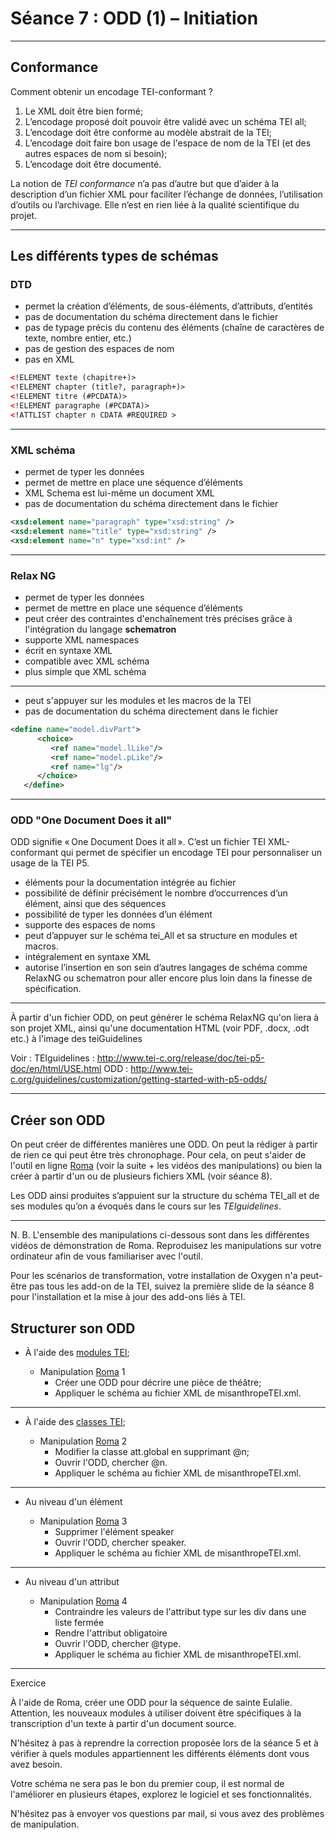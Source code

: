 # Séance 7 : ODD (1) – Initiation 

---
## Conformance

Comment obtenir un encodage TEI-conformant ? 

1. Le XML doit être bien formé;
2. L’encodage proposé doit pouvoir être validé avec un schéma TEI all;
3. L’encodage doit être conforme au modèle abstrait de la TEI;
4. L’encodage doit faire bon usage de l'espace de nom de la TEI (et des autres espaces de nom si besoin);
5. L’encodage doit être documenté.

La notion de *TEI conformance* n’a pas d’autre but que d’aider à la description d’un fichier XML pour faciliter l’échange de données, l’utilisation d’outils ou l’archivage. Elle n’est en rien liée à la qualité scientifique du projet.

--- 

## Les différents types de schémas

### DTD
- permet la création d’éléments, de sous-éléments, d’attributs, d’entités
- pas de documentation du schéma directement dans le fichier
- pas de typage précis du contenu des éléments (chaîne de caractères de texte, nombre entier, etc.)
- pas de gestion des espaces de nom 
- pas en XML
```xml
<!ELEMENT texte (chapitre+)>
<!ELEMENT chapter (title?, paragraph+)>
<!ELEMENT titre (#PCDATA)>
<!ELEMENT paragraphe (#PCDATA)>
<!ATTLIST chapter n CDATA #REQUIRED >
```
---
### XML schéma

- permet de typer les données
- permet de mettre en place une séquence d’éléments
- XML Schema est lui-même un document XML
- pas de documentation du schéma directement dans le fichier
```XML
<xsd:element name="paragraph" type="xsd:string" />
<xsd:element name="title" type="xsd:string" />
<xsd:element name="n" type="xsd:int" />
```
---
### Relax NG
- permet de typer les données
- permet de mettre en place une séquence d’éléments
- peut créer des contraintes d'enchaînement très précises grâce à l'intégration du langage **schematron**
- supporte XML namespaces
- écrit en syntaxe XML
- compatible avec XML schéma
- plus simple que XML schéma

---
- peut s'appuyer sur les modules et les macros de la TEI
- pas de documentation du schéma directement dans le fichier


```XML
<define name="model.divPart">
      <choice>
         <ref name="model.lLike"/>
         <ref name="model.pLike"/>
         <ref name="lg"/>
      </choice>
   </define>
```

---
### ODD "One Document Does it all"

ODD signifie « One Document Does it all ». C’est un fichier TEI XML-conformant qui permet de spécifier un encodage TEI pour personnaliser un usage de la TEI P5.

-  éléments pour la documentation intégrée au fichier
-  possibilité de définir précisément le nombre d’occurrences d’un élément, ainsi que des séquences
-  possibilité de typer les données d’un élément
-  supporte des espaces de noms
-  peut d’appuyer sur le schéma tei_All et sa structure en modules et macros.
-  intégralement en syntaxe XML
-  autorise l’insertion en son sein d’autres langages de schéma comme RelaxNG ou schematron pour aller encore plus loin dans la finesse de spécification. 

---

À partir d'un fichier ODD, on peut générer le schéma RelaxNG qu'on liera à son projet XML, ainsi qu'une documentation HTML (voir PDF, .docx, .odt etc.) à l'image des teiGuidelines 

Voir : 
TEIguidelines : <http://www.tei-c.org/release/doc/tei-p5-doc/en/html/USE.html>
ODD : <http://www.tei-c.org/guidelines/customization/getting-started-with-p5-odds/>

---
## Créer son ODD

On peut créer de différentes manières une ODD. On peut la rédiger à partir de rien ce qui peut être très chronophage. Pour cela, on peut s'aider de l'outil en ligne [Roma](https://roma.tei-c.org) (voir la suite + les vidéos des manipulations) ou bien la créer à partir d'un ou de plusieurs fichiers XML (voir séance 8).

Les ODD ainsi produites s’appuient sur la structure du schéma TEI_all et de ses modules qu’on a évoqués dans le cours sur les *TEIguidelines*. 

---

N. B. L'ensemble des manipulations ci-dessous sont dans les différentes vidéos de démonstration de Roma. Reproduisez les manipulations sur votre ordinateur afin de vous familiariser avec l'outil. 

Pour les scénarios de transformation, votre installation de Oxygen n'a peut-être pas tous les add-on de la TEI, suivez la première slide de la séance 8 pour l'installation et la mise à jour des add-ons liés à TEI.


## Structurer son ODD

- À l'aide des [modules TEI](http://www.tei-c.org/release/doc/tei-p5-doc/en/html/ST.html#STMA); 

	- Manipulation [Roma](http://roma.tei-c.org) 1
		- Créer une ODD pour décrire une pièce de théâtre;
		- Appliquer le schéma au fichier XML de misanthropeTEI.xml.
---
- À l'aide des [classes TEI](http://www.tei-c.org/release/doc/tei-p5-doc/en/html/REF-CLASSES-ATTS.html);  
	
	- Manipulation [Roma](http://roma.tei-c.org) 2
		- Modifier la classe att.global en supprimant @n;
		- Ouvrir l'ODD, chercher @n.
		- Appliquer le schéma au fichier XML de misanthropeTEI.xml.
---
- Au niveau d'un élément  
	
	- Manipulation [Roma](http://roma.tei-c.org) 3
		- Supprimer l'élément speaker
		- Ouvrir l'ODD, chercher speaker.
		- Appliquer le schéma au fichier XML de misanthropeTEI.xml.
---
- Au niveau d'un attribut
	
    - Manipulation [Roma](http://roma.tei-c.org) 4
		- Contraindre les valeurs de l'attribut type sur les div dans une liste fermée
		- Rendre l'attribut obligatoire
		- Ouvrir l'ODD, chercher @type.
		- Appliquer le schéma au fichier XML de misanthropeTEI.xml. 
---
Exercice

À l'aide de Roma, créer une ODD pour la séquence de sainte Eulalie.
Attention, les nouveaux modules à utiliser doivent être spécifiques à la transcription d'un texte à partir d'un document source. 

N'hésitez à pas à reprendre la correction proposée lors de la séance 5 et à vérifier à quels modules appartiennent les différents éléments dont vous avez besoin.

Votre schéma ne sera pas le bon du premier coup, il est normal de l'améliorer en plusieurs étapes, explorez le logiciel et ses fonctionnalités.

N'hésitez pas à envoyer vos questions par mail, si vous avez des problèmes de manipulation.



